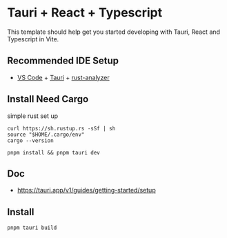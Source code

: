 # Tauri + React + Typescript

This template should help get you started developing with Tauri, React and Typescript in Vite.

## Recommended IDE Setup

- [VS Code](https://code.visualstudio.com/) + [Tauri](https://marketplace.visualstudio.com/items?itemName=tauri-apps.tauri-vscode) + [rust-analyzer](https://marketplace.visualstudio.com/items?itemName=rust-lang.rust-analyzer)

## Install Need Cargo

simple rust set up

```
curl https://sh.rustup.rs -sSf | sh
source "$HOME/.cargo/env"
cargo --version
```

```
pnpm install && pnpm tauri dev
```

## Doc

- https://tauri.app/v1/guides/getting-started/setup


## Install
```
pnpm tauri build 
```